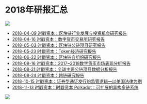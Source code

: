 # 2018年研报汇总

![](https://ae01.alicdn.com/kf/HTB11OUFXODxK1RjSsph762HrpXap.png)

- [2018-04-09 时戳资本：区块链行业发展与投资机会研究报告](https://github.com/shichuo/think-tank-2018/blob/master/a409/%E5%8C%BA%E5%9D%97%E9%93%BE%E8%A1%8C%E4%B8%9A%E5%8F%91%E5%B1%95%E4%B8%8E%E6%8A%95%E8%B5%84%E6%9C%BA%E4%BC%9A%E7%A0%94%E7%A9%B6%E6%8A%A5%E5%91%8A.pdf)
- [2018-04-16 时戳资本：数字货币交易所研究报告](https://github.com/shichuo/think-tank-2018/blob/master/a416/%E6%95%B0%E5%AD%97%E8%B4%A7%E5%B8%81%E4%BA%A4%E6%98%93%E6%89%80%E7%A0%94%E7%A9%B6%E6%8A%A5%E5%91%8A.pdf)
- [2018-05-03 时戳资本：区块链公链项目研究报告](https://github.com/shichuo/think-tank-2018/blob/master/a503/%E5%8C%BA%E5%9D%97%E9%93%BE%E5%85%AC%E9%93%BE%E9%A1%B9%E7%9B%AE%E7%A0%94%E7%A9%B6%E6%8A%A5%E5%91%8A.pdf)
- [2018-05-23 时戳资本：Token经济研究报告](https://github.com/shichuo/think-tank-2018/blob/master/a523/Token%E7%BB%8F%E6%B5%8E%E7%A0%94%E7%A9%B6%E6%8A%A5%E5%91%8A.pdf)
- [2018-06-22 时戳资本：区块链自组织研究报告](https://github.com/shichuo/think-tank-2018/blob/master/a622/%E5%8C%BA%E5%9D%97%E9%93%BE%E8%87%AA%E7%BB%84%E7%BB%87%E7%A0%94%E7%A9%B6%E6%8A%A5%E5%91%8A.pdf)
- [2018-08-16 时戳资本：2017~2018数字货币市场表现分析报告](https://github.com/shichuo/think-tank-2018/blob/master/a816/2017-2018%E6%95%B0%E5%AD%97%E8%B4%A7%E5%B8%81%E5%B8%82%E5%9C%BA%E8%A1%A8%E7%8E%B0%E5%88%86%E6%9E%90%E6%8A%A5%E5%91%8A.pdf)
- [2018-08-21 时戳资本：全球主要公链项目数据分析报告](https://github.com/shichuo/think-tank-2018/blob/master/a821/%E5%85%A8%E7%90%83%E4%B8%BB%E8%A6%81%E5%85%AC%E9%93%BE%E9%A1%B9%E7%9B%AE%E6%95%B0%E6%8D%AE%E5%88%86%E6%9E%90%E6%8A%A5%E5%91%8A.pdf)
- [2018-08-24 时戳资本：跨链研究报告](https://github.com/shichuo/think-tank-2018/blob/master/a824/%E8%B7%A8%E9%93%BE%E7%A0%94%E7%A9%B6%E6%8A%A5%E5%91%8A.pdf)
- [2018-10-15 时戳资本：证券型通证发行的监管逻辑—以美国法律为例](https://github.com/shichuo/think-tank-2018/blob/master/aa15/%E8%AF%81%E5%88%B8%E5%9E%8B%E9%80%9A%E8%AF%81%E5%8F%91%E8%A1%8C%E7%9A%84%E7%9B%91%E7%AE%A1%E9%80%BB%E8%BE%91-%E4%BB%A5%E7%BE%8E%E5%9B%BD%E6%B3%95%E4%B8%BA%E4%BE%8B.pdf)
- [2018-11-13 时戳资本：时戳资本 Polkadot：可扩展的异构多链系统](https://github.com/shichuo/think-tank-2018/blob/master/ab13/Polkadot-%E5%8F%AF%E6%89%A9%E5%B1%95%E7%9A%84%E5%BC%82%E6%9E%84%E5%A4%9A%E9%93%BE%E7%B3%BB%E7%BB%9F.pdf)

![](https://ae01.alicdn.com/kf/HTB1PVsEXK6sK1RjSsrb760bDXXaz.png) 
